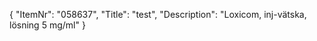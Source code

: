 {
  "ItemNr": "058637",
  "Title": "test",
  "Description": "Loxicom, inj-vätska, lösning 5 mg/ml"
}